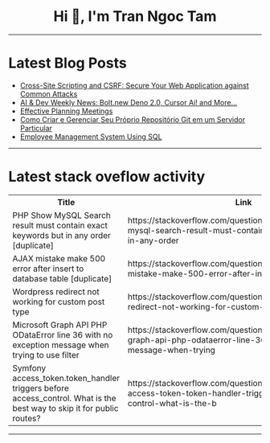 <h1 align="center">Hi 👋, I'm Tran Ngoc Tam</h1>

---

# Latest Blog Posts 
<!-- BLOG-POST-LIST:START -->
- [Cross-Site Scripting and CSRF: Secure Your Web Application against Common Attacks](https://dev.to/okoye_ndidiamaka_5e3b7d30/cross-site-scripting-and-csrf-secure-your-web-application-against-common-attacks-6ak)
- [AI &amp; Dev Weekly News: Bolt.new Deno 2.0, Cursor Ai! and More...](https://dev.to/dev007777/ai-dev-weekly-news-boltnew-deno-20-cursor-ai-and-more-1749)
- [Effective Planning Meetings](https://dev.to/gabrieltoma/effective-planning-meetings-11di)
- [Como Criar e Gerenciar Seu Próprio Repositório Git em um Servidor Particular](https://dev.to/samuelstarts/como-criar-e-gerenciar-seu-proprio-repositorio-git-em-um-servidor-particular-16m)
- [Employee Management System Using SQL](https://dev.to/maurine/employee-management-system-using-sql-3nhd)
<!-- BLOG-POST-LIST:END -->

---

# Latest stack oveflow activity
<table>
  <tr><th>Title</th><th>Link</th></tr>
  <!-- STACKOVERFLOW:START --><tr><td>PHP Show MySQL Search result must contain exact keywords but in any order [duplicate]</td><td>https://stackoverflow.com/questions/79082402/php-show-mysql-search-result-must-contain-exact-keywords-but-in-any-order</td></tr><tr><td>AJAX mistake make 500 error after insert to database table [duplicate]</td><td>https://stackoverflow.com/questions/79082102/ajax-mistake-make-500-error-after-insert-to-database-table</td></tr><tr><td>Wordpress redirect not working for custom post type</td><td>https://stackoverflow.com/questions/79082093/wordpress-redirect-not-working-for-custom-post-type</td></tr><tr><td>Microsoft Graph API PHP ODataError line 36 with no exception message when trying to use filter</td><td>https://stackoverflow.com/questions/79082008/microsoft-graph-api-php-odataerror-line-36-with-no-exception-message-when-trying</td></tr><tr><td>Symfony access_token.token_handler triggers before access_control. What is the best way to skip it for public routes?</td><td>https://stackoverflow.com/questions/79081975/symfony-access-token-token-handler-triggers-before-access-control-what-is-the-b</td></tr><!-- STACKOVERFLOW:END -->
</table>

---


